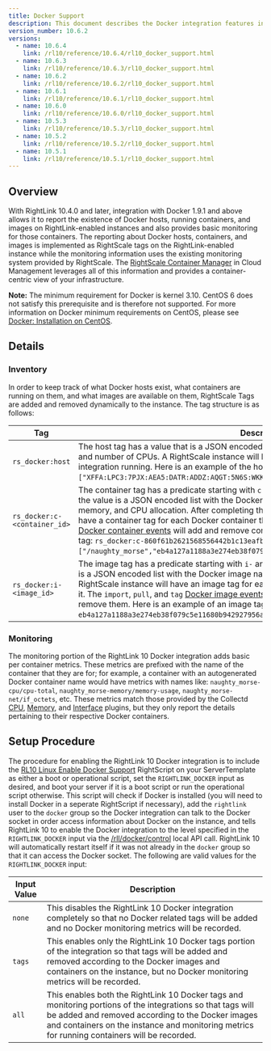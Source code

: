 ```yaml
---
title: Docker Support
description: This document describes the Docker integration features in RightLink 10.
version_number: 10.6.2
versions:
  - name: 10.6.4
    link: /rl10/reference/10.6.4/rl10_docker_support.html
  - name: 10.6.3
    link: /rl10/reference/10.6.3/rl10_docker_support.html
  - name: 10.6.2
    link: /rl10/reference/10.6.2/rl10_docker_support.html
  - name: 10.6.1
    link: /rl10/reference/10.6.1/rl10_docker_support.html
  - name: 10.6.0
    link: /rl10/reference/10.6.0/rl10_docker_support.html
  - name: 10.5.3
    link: /rl10/reference/10.5.3/rl10_docker_support.html
  - name: 10.5.2
    link: /rl10/reference/10.5.2/rl10_docker_support.html
  - name: 10.5.1
    link: /rl10/reference/10.5.1/rl10_docker_support.html
---
```


## Overview

With RightLink 10.4.0 and later, integration with Docker 1.9.1 and above allows it to report the existence of Docker
hosts, running containers, and images on RightLink-enabled instances and also provides basic monitoring for those
containers. The reporting about Docker hosts, containers, and images is implemented as RightScale tags 
on the RightLink-enabled instance while the monitoring information uses the existing monitoring system provided by RightScale. The [RightScale Container Manager](/cm/dashboard/manage/containers/index.html) in Cloud Management leverages all of this information and provides a container-centric view of your infrastructure.

**Note:** The minimum requirement for Docker is kernel 3.10. CentOS 6 does not satisfy this prerequisite and is therefore not supported. For more information on Docker minimum requirements on CentOS, please see [Docker: Installation on CentOS](https://docs.docker.com/engine/installation/linux/centos/).

## Details

### Inventory

In order to keep track of what Docker hosts exist, what containers are running on them, and what images are available on them, RightScale Tags are added and removed dynamically to the instance. The tag structure is as follows:

Tag                          | Description
---------------------------- | -----------
`rs_docker:host`             | The host tag has a value that is a JSON encoded list with the Docker engine ID, total memory, and number of CPUs. A RightScale instance will have this tag if it has the RightLink 10 Docker integration running. Here is an example of the host tag: `rs_docker:host=["XFFA:LPC3:7PJX:AEA5:DATR:ADDZ:AQGT:5N6S:WKK7:WNSI:6GI3:LZDE",3700,1]`.
`rs_docker:c-<container_id>` | The container tag has a predicate starting with `c-` and followed by the Docker container ID and the value is a JSON encoded list with the Docker container name, Docker image ID, committed memory, and CPU allocation. After completing the [setup procedure](#setup-procedure), a RightScale instance will have a container tag for each Docker container that is currently running on it. The `start` and `die` [Docker container events](https://docs.docker.com/engine/reference/commandline/events/#/events) will add and remove container tags. Here is an example of a container tag: `rs_docker:c-860f61b2621568556442b1c13eafba0f0f01f4654c4e86407982cd8dfbf4e65b=["/naughty_morse","eb4a127a1188a3e274eb38f079c5e11680b942927956a38b9b6b6c6736e14fd2",0,0]`.
`rs_docker:i-<image_id>`     | The image tag has a predicate starting with `i-` and followed by the Docker image ID and the value is a JSON encoded list with the Docker image name. After completing the [setup procedure](#setup-procedure), a RightScale instance will have an image tag for each Docker image that has been downloaded to it. The `import`, `pull`, and `tag` [Docker image events](https://docs.docker.com/engine/reference/commandline/events/#/events) will add image tags while `untag` and `delete` will remove them. Here is an example of an image tag: `rs_docker:i-eb4a127a1188a3e274eb38f079c5e11680b942927956a38b9b6b6c6736e14fd2=["nginx:latest"]`.

### Monitoring

The monitoring portion of the RightLink 10 Docker integration adds basic per container metrics. These metrics are
prefixed with the name of the container that they are for; for example, a container with an autogenerated Docker
container name would have metrics with names like: `naughty_morse-cpu/cpu-total`, `naughty_morse-memory/memory-usage`,
`naughty_morse-net/if_octets`, etc. These metrics match those provided by the Collectd [CPU], [Memory], and [Interface]
plugins, but they only report the details pertaining to their respective Docker containers.

[CPU]: https://collectd.org/wiki/index.php/Plugin:CPU
[Memory]: https://collectd.org/wiki/index.php/Plugin:Memory
[Interface]: https://collectd.org/wiki/index.php/Plugin:Interface

## Setup Procedure

The procedure for enabling the RightLink 10 Docker integration is to include the [RL10 Linux Enable Docker Support]
RightScript on your ServerTemplate as either a boot or operational script, set the `RIGHTLINK_DOCKER` input as desired,
and boot your server if it is a boot script or run the operational script otherwise. This script will check if Docker is
installed (you will need to install Docker in a seperate RightScript if necessary), add the `rightlink` user to the
`docker` group so the Docker integration can talk to the Docker socket in order access information about Docker on the
instance, and tells RightLink 10 to enable the Docker integration to the level specified in the `RIGHTLINK_DOCKER`
input via the [/rll/docker/control] local API call. RightLink 10 will automatically restart itself if it was not already
in the `docker` group so that it can access the Docker socket. The following are valid values for the `RIGHTLINK_DOCKER`
input:

[RL10 Linux Enable Docker Support]: https://github.com/rightscale/rightlink_scripts/blob/master/rll/enable-docker.sh
[/rll/docker/control]: rl10_local_and_proxied_http_requests.html#/rll/docker/control

Input Value | Description
----------- | -----------
`none`      | This disables the RightLink 10 Docker integration completely so that no Docker related tags will be added and no Docker monitoring metrics will be recorded.
`tags`      | This enables only the RightLink 10 Docker tags portion of the integration so that tags will be added and removed according to the Docker images and containers on the instance, but no Docker monitoring metrics will be recorded.
`all`       | This enables both the RightLink 10 Docker tags and monitoring portions of the integrations so that tags will be added and removed according to the Docker images and containers on the instance and monitoring metrics for running containers will be recorded.
